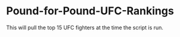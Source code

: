 # Pound-for-Pound-UFC-Rankings
This will pull the top 15 UFC fighters at the time the script is run.

